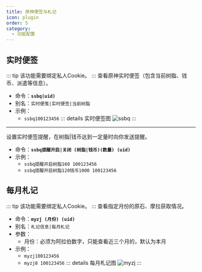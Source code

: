 ```yaml
---
title: 原神便签与札记
icon: plugin
order: 5
category:
  - 功能配置
---
```


## 实时便签
::: tip 该功能需要绑定私人Cookie。
:::
查看原神实时便签（包含当前树脂、钱币、派遣等信息）。
- 命令：**`ssbq(uid)`**
- 别名：`实时便笺|实时便签|当前树脂`
- 示例：
  - `ssbq100123456`
::: details 实时便签图
![ssbq](https://static.cherishmoon.fun/LittlePaimon/readme/ssbq.jpg)
:::
---
设置实时便签提醒，在树脂|钱币达到一定量时向你发送提醒。
- 命令：**`ssbq提醒开启|关闭 (树脂|钱币)(数量) (uid)`**
- 示例：
  - `ssbq提醒开启树脂160 100123456`
  - `ssbq提醒开启树脂120钱币1000 100123456`

## 每月札记
::: tip 该功能需要绑定私人Cookie。
:::
查看指定月份的原石、摩拉获取情况。
- 命令：**`myzj (月份) (uid)`**
- 别名：`札记信息|每月札记`
- 参数：
  - 月份：必须为阿拉伯数字，只能查看近三个月的，默认为本月
- 示例：
  - `myzj100123456`
  - `myzj8 100123456`
::: details 每月札记图
![myzj](https://static.cherishmoon.fun/LittlePaimon/readme/myzj.jpg)
:::